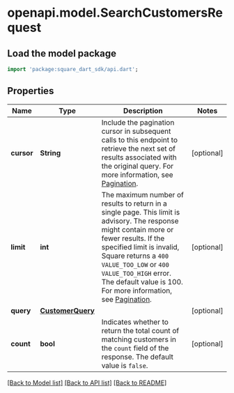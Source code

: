 # openapi.model.SearchCustomersRequest

## Load the model package
```dart
import 'package:square_dart_sdk/api.dart';
```

## Properties
Name | Type | Description | Notes
------------ | ------------- | ------------- | -------------
**cursor** | **String** | Include the pagination cursor in subsequent calls to this endpoint to retrieve the next set of results associated with the original query.  For more information, see [Pagination](https://developer.squareup.com/docs/build-basics/common-api-patterns/pagination). | [optional] 
**limit** | **int** | The maximum number of results to return in a single page. This limit is advisory. The response might contain more or fewer results. If the specified limit is invalid, Square returns a `400 VALUE_TOO_LOW` or `400 VALUE_TOO_HIGH` error. The default value is 100.  For more information, see [Pagination](https://developer.squareup.com/docs/build-basics/common-api-patterns/pagination). | [optional] 
**query** | [**CustomerQuery**](CustomerQuery.md) |  | [optional] 
**count** | **bool** | Indicates whether to return the total count of matching customers in the `count` field of the response.  The default value is `false`. | [optional] 

[[Back to Model list]](../README.md#documentation-for-models) [[Back to API list]](../README.md#documentation-for-api-endpoints) [[Back to README]](../README.md)


